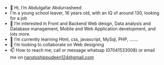 - 👋 Hi, I’m Abdulgafar Abdurrasheed
- I'm a young school leaver, 16 years old, with an IQ of around 130, looking for a job 
- 👀 I’m interested in Front and Backend Web deisgn, Data analysis and Database management, Mobile and Web Application development, and lots more.
- 🌱 I’m currently learning Html, css, javascript, MySql, PHP, .......
- 💞️ I’m looking to collaborate on Web designing
- 📫 How to reach me; call or message whatsap (07041533008) or email me on narutoshippudeen124@gmail.com
